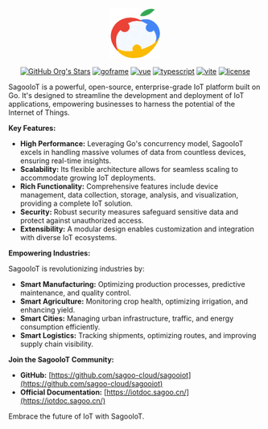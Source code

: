 <div align="center">
  
  <a href="https://iotdoc.sagoo.cn" target="_blank">
  <img
    src="https://github.com/sagoo-cloud/.github/blob/main/profile/logo.svg"
    alt="SagooIoT"
    width="100"
    height="100"
  />
  </a>

<a href="https://github.com/sagoo-cloud"><img alt="GitHub Org's Stars" src="https://img.shields.io/github/stars/sagoo-cloud?style=social"></a>
<a href="https://goframe.org/pages/viewpage.action?pageId=1114119" target="_blank"><img src="https://img.shields.io/badge/goframe-2.8-green" alt="goframe"></a>
<a href="https://v3.vuejs.org/" target="_blank"><img src="https://img.shields.io/badge/vue.js-vue3.x-green" alt="vue"></a>
<a href="https://www.tslang.cn/" target="_blank"><img src="https://img.shields.io/badge/typescript-%3E4.0.0-blue" alt="typescript"></a>
<a href="https://vitejs.dev/" target="_blank"><img src="https://img.shields.io/badge/vite-%3E2.0.0-yellow" alt="vite"></a>
<a href="https://github.com/sagoo-cloud/sagooiot/blob/main/LICENSE" target="_blank"><img src="https://img.shields.io/badge/license-GPL3.0-success" alt="license"></a>

</div>

SagooIoT is a powerful, open-source, enterprise-grade IoT platform built on Go. It's designed to streamline the development and deployment of IoT applications, empowering businesses to harness the potential of the Internet of Things. 

**Key Features:**

* **High Performance:** Leveraging Go's concurrency model, SagooIoT excels in handling massive volumes of data from countless devices, ensuring real-time insights.
* **Scalability:** Its flexible architecture allows for seamless scaling to accommodate growing IoT deployments.
* **Rich Functionality:** Comprehensive features include device management, data collection, storage, analysis, and visualization, providing a complete IoT solution.
* **Security:** Robust security measures safeguard sensitive data and protect against unauthorized access.
* **Extensibility:** A modular design enables customization and integration with diverse IoT ecosystems.

**Empowering Industries:**

SagooIoT is revolutionizing industries by:

* **Smart Manufacturing:** Optimizing production processes, predictive maintenance, and quality control.
* **Smart Agriculture:** Monitoring crop health, optimizing irrigation, and enhancing yield.
* **Smart Cities:** Managing urban infrastructure, traffic, and energy consumption efficiently.
* **Smart Logistics:** Tracking shipments, optimizing routes, and improving supply chain visibility.

**Join the SagooIoT Community:**

* **GitHub:** [https://github.com/sagoo-cloud/sagooiot](https://github.com/sagoo-cloud/sagooiot)
* **Official Documentation:** [https://iotdoc.sagoo.cn/](https://iotdoc.sagoo.cn/)

Embrace the future of IoT with SagooIoT.
